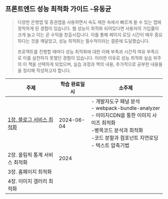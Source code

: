 ## 프론트엔드 성능 최적화 가이드 -유동균
>  다양한 은행앱 및 증권앱을 사용하면서 속도 제한 속에서 빠르게 쓸 수 있는 앱에 정착하게 된 경험이 있습니다. 웹 성능이 최적화 되어있다면 사용자의 가입률이 크게 늘고 이는 곧 수익을 창출시킵니다. 이를 통해 페이지 로딩 시간이 매우 중요하다는 것을 깨달았고, 성능 최적화는 필수적이라는 결론에 도달했습니다.
>   
>  프로젝트를 진행할 때마다 성능 최적화에 대한 이해 부족과 시간적 여유 부족으로 이를 실천하지 못했던 경험이 있습니다. 이러한 이유로 성능 최적화 실습 위주의 이 책을 선택하게 되었으며, 실습 과정과 책의 내용, 추가적으로 공부한 내용들을 정리해 작성하고자 합니다.



| 주제      |         학습 완료일시          |  소주제  |    
|------------|------------------------------|--------------|
| [1장. 블로그 서비스 최적화](./lecture-1-master/1장_블로그서비스최적화.md)       | 2024-06-04| - 개발자도구 패널 분석<br>- webpack-bundle-analyzer<br>- 이미지CDN을 통한 이미지 사이즈 최적화<br>-병목코드 분석과 최적화<br>-코드 분할과 컴포넌트 지연로딩<br>- 텍스트 압축기법 
| 2장. 올림픽 통계 서비스 최적화   | 2024|
| 3장. 홈페이지 최적화|                     |
| 4장. 이미지 갤러리 최적화|  | 
